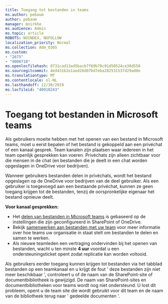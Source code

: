 ```yaml
---
title: Toegang tot bestanden in teams
ms.author: pebaum
author: pebaum
manager: mnirkhe
ms.audience: Admin
ms.topic: article
ROBOTS: NOINDEX, NOFOLLOW
localization_priority: Normal
ms.collection: Adm_O365
ms.custom:
- "2675"
- "9000710"
ms.openlocfilehash: 8731cad13ad5bacb7f69b70c91d50524ce38d558
ms.sourcegitcommit: 4ed431b2e1aed26d07bd7eba282531537d29ad0e
ms.translationtype: MT
ms.contentlocale: nl-NL
ms.lasthandoff: 12/30/2019
ms.locfileid: "40910243"
---
```

# <a name="accessing-files-in-microsoft-teams"></a>Toegang tot bestanden in Microsoft teams

Als gebruikers moeite hebben met het openen van een bestand in Microsoft teams, moet u eerst bepalen of het bestand is gekoppeld aan een privéchat of een kanaal gesprek. Team kanalen zijn plaatsen waar iedereen in het team openlijk gesprekken kan voeren. Privéchats zijn alleen zichtbaar voor die mensen in de chat (en bestanden die je deelt in een chat worden opgeslagen in OneDrive voor bedrijven).

Wanneer gebruikers bestanden delen in privéchats, wordt het bestand opgeslagen op de OneDrive voor bedrijven van de deel gebruiker. Als een gebruiker is toegevoegd aan een bestaande privéchat, kunnen ze geen toegang krijgen tot de bestanden, tenzij de oorspronkelijke eigenaar het bestand opnieuw deelt.    

**Voor kanaal gesprekken:**

- Het [delen van bestanden in Microsoft teams](https://docs.microsoft.com/MicrosoftTeams/sharing-files-in-teams) is gebaseerd op de instellingen die zijn geconfigureerd in SharePoint of OneDrive. 
- Bekijk [samenwerken aan bestanden met uw team](https://support.office.com/article/Collaborate-on-files-with-your-Team-9b200289-dbac-4823-85bd-628a5c7bb0ae) voor meer informatie over hoe teams uw organisatie in staat stelt om bestanden te delen en samen te werken. 
- Als nieuwe teamleden een vertraging ondervinden bij het openen van bestanden, wacht u ten minste **4 uur** voordat u een ondersteuningsticket opent zodat replicatie kan worden voltooid. 

Als gebruikers eerder toegang kunnen krijgen tot bestanden via het tabblad bestanden op een teamkanaal en u krijgt de fout ' deze bestanden zijn niet meer beschikbaar ', controleert u of de naam van de SharePoint-site of documentbibliotheek is gewijzigd. De naam van SharePoint-sites en documentbibliotheken voor teams wordt nog niet ondersteund. U lost dit probleem, opent u de team site die wordt gebruikt voor dit team en de naam van de bibliotheek terug naar ' gedeelde documenten '.